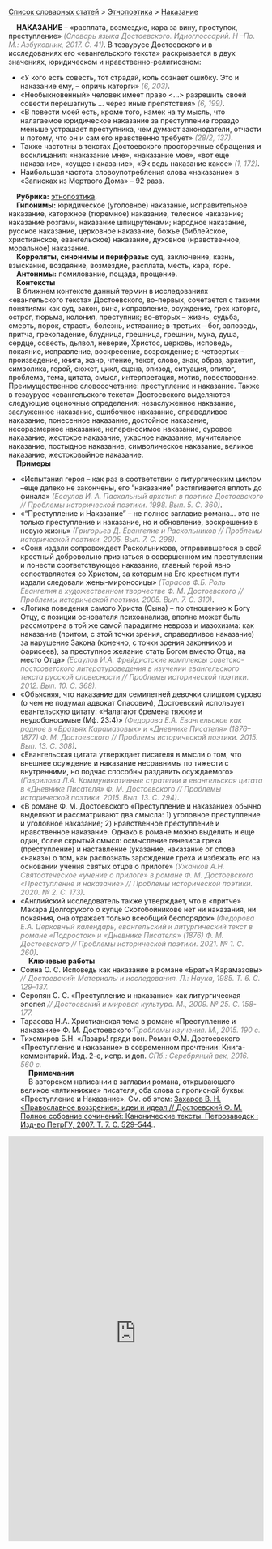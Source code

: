 <style>
st { color: Gray;
  font-style: italic;}
</style>

[Список словарных статей](https://thesaurus-dostoevsky.github.io/Thesaurus/) > [Этнопоэтика](ethnopoe.md) > [Наказание](наказание.md) 

&nbsp;&nbsp;&nbsp;&nbsp;**НАКАЗАНИЕ** – «расплата, возмездие, кара за вину, проступок, преступление» <st>(Словарь языка Достоевского. Идиоглоссарий. Н –По. М.: Азбуковник, 2017. С. 41)</st>. В тезаурусе Достоевского и в исследованиях его «евангельского текста»  раскрывается в двух значениях, юридическом и нравственно-религиозном:  
* «У кого есть совесть, тот страдай, коль сознает ошибку. Это и наказание ему, – опричь каторги» <st>(6, 203)</st>.  
* «Необыкновенный» человек имеет право <…> разрешить своей совести перешагнуть … через иные препятствия» <st>(6, 199)</st>.  
* «В повести моей есть, кроме того,  намек на ту мысль,  что налагаемое юридическое наказание за преступление гораздо меньше устрашает преступника, чем думают законодатели,  отчасти и потому, что  он и сам его нравственно требует» <st>(28/2, 137)</st>.  
* Также частотны в текстах Достоевского просторечные обращения и восклицания: «наказание мне», «наказание мое», «вот еще наказание», «сущее наказание», «Эк ведь наказание какое» <st>(1, 172)</st>.
* Наибольшая частота словоупотребления слова «наказание» в «Записках из Мертвого Дома» – 92 раза.  

&nbsp;&nbsp;&nbsp;&nbsp;**Рубрика:** [этнопоэтика](ethnopoe.md).  
&nbsp;&nbsp;&nbsp;&nbsp;**Гипонимы:** юридическое (уголовное) наказание, исправительное наказание, каторжное (тюремное) наказание, телесное наказание; наказание розгами, наказание шпицрутенами; народное наказание, русское наказание, церковное наказание, божье (библейское, христианское, евангельское) наказание, духовное (нравственное, моральное) наказание.  
&nbsp;&nbsp;&nbsp;&nbsp;**Корреляты, синонимы и перифразы:** суд, заключение, казнь, взыскание, воздаяние, возмездие, расплата, месть, кара, горе.  
&nbsp;&nbsp;&nbsp;&nbsp;**Антонимы:** помилование, пощада, прощение.  
&nbsp;&nbsp;&nbsp;&nbsp;**Контексты**  
&nbsp;&nbsp;&nbsp;&nbsp;В ближнем контексте данный термин в исследованиях «евангельского текста» Достоевского, во-первых, сочетается с такими понятиями как суд, закон, вина, исправление, осуждение, грех каторга, острог, тюрьма, колония, преступник; во-вторых – жизнь, судьба, смерть, порок, страсть, болезнь, истязание; в-третьих – бог, заповедь, притча, грехопадение, блудница, грешница, грешник, мука, душа, сердце, совесть, дьявол, неверие, Христос, церковь, исповедь, покаяние, исправление, воскресение, возрождение; в-четвертых – произведение, книга, жанр, чтение, текст, слово, знак, образ, архетип, символика, герой, сюжет, цикл, сцена, эпизод, ситуация, эпилог, проблема, тема, цитата, смысл, интерпретация, мотив, повествование. Преимущественное словосочетание: преступление и наказание. Также в тезаурусе «евангельского текста» Достоевского выделяются следующие оценочные определения:  незаслуженное наказание, заслуженное наказание, ошибочное наказание, справедливое наказание,  понесенное наказание, достойное наказание, несоразмерное наказание, непереносимое наказание, суровое наказание, жестокое наказание, ужасное наказание, мучительное наказание, постыдное наказание, символическое наказание, великое наказание,  жестоковыйное наказание.  
&nbsp;&nbsp;&nbsp;&nbsp;**Примеры**  
* «Испытания героя – как раз в соответствии с литургическим циклом –еще далеко не закончены, его “наказание” растягивается вплоть до финала» <st>(Есаулов И. А. Пасхальный архетип в поэтике Достоевского  // Проблемы исторической поэтики. 1998. Вып. 5. С. 360)</st>.
* «“Преступление и Наказание” – не полное заглавие романа… это не только преступление и наказание, но и обновление, воскрешение в новую жизнь» <st>(Григорьев Д. Евангелие и Раскольников // Проблемы исторической поэтики.  2005. Вып. 7. С. 298)</st>.
* «Соня издали сопровождает Раскольникова, отправившегося в свой крестный добровольно признаться в совершенном им преступлении и понести соответствующее наказание, главный герой явно сопоставляется со Христом, за которым на Его крестном пути издали следовали жены-мироносицы» <st>(Тарасов Ф.Б. Роль Евангелия в художественном творчестве Ф. М. Достоевского // Проблемы исторической поэтики.  2005. Вып. 7. С. 310)</st>.
* «Логика поведения самого Христа (Сына) – по отношению к Богу Отцу, с позиции основателя психоанализа, вполне может быть рассмотрена в той же самой парадигме невроза и мазохизма: как наказание (притом, с этой точки зрения, справедливое наказание) за нарушение Закона (конечно, с точки зрения законников и фарисеев), за преступное желание стать Богом вместо Отца, на место Отца» <st>(Есаулов И.А. Фрейдистские комплексы советско-постсоветского литературоведения в изучении евангельского текста русской словесности  // Проблемы исторической поэтики. 2012. Вып.  10. С. 368)</st>.
* «Объясняя, что наказание для семилетней девочки слишком сурово (о чем не подумал адвокат Спасович), Достоевский использует евангельскую цитату: «Налагают бремена тяжкие и неудобоносимые (Мф. 23:4)» <st>(Федорова Е.А. Евангельское как родное в «Братьях Карамазовых» и «Дневнике Писателя» (1876–1877) Ф. М. Достоевского // Проблемы исторической поэтики. 2015. Вып. 13. С. 308)</st>.
* «Евангельская цитата  утверждает писателя в мысли о том, что внешнее осуждение и наказание несравнимы по тяжести с внутренними, но подчас способны раздавить осуждаемого» <st>(Гаврилова Л.А. Коммуникативные стратегии и евангельская цитата в «Дневнике Писателя» Ф. М. Достоевского // Проблемы исторической поэтики. 2015. Вып. 13. С. 294)</st>.
* «В романе Ф. М. Достоевского «Преступление и наказание» обычно выделяют и рассматривают два смысла: 1) уголовное преступление и уголовное наказание; 2) нравственное преступление и нравственное наказание. Однако в романе можно выделить и еще один, более скрытый смысл: осмысление генезиса греха (преступление) и наставление (указание,  наказание от слова «наказ») о том, как распознать зарождение греха и избежать его на основании учения святых отцов о прилоге» <st>(Ужанков А.Н. Святоотеческое «учение о прилоге» в романе Ф. М. Достоевского «Преступление и наказание» // Проблемы исторической поэтики.  2020. № 2. С. 173)</st>.
* «Английский исследователь также утверждает, что в «притче» Макара Долгорукого о купце Скотобойникове нет ни наказания, ни покаяния, она отражает только всеобщий беспорядок» <st>(Федорова Е.А. Церковный календарь, евангельский и литургический текст в романе «Подросток» и «Дневнике Писателя» (1876) Ф. М. Достоевского // Проблемы исторической поэтики. 2021. № 1. С. 260)</st>.  <br>
&nbsp;&nbsp;&nbsp;&nbsp;**Ключевые работы**  
* Соина О. С. Исповедь как наказание в романе «Братья Карамазовы» <st>// Достоевский: Материалы и исследования. Л.: Наука, 1985. Т. 6. С. 129–137.</st>
* Серопян С. С. «Преступление и наказание» как литургическая эпопея <st>// Достоевский и мировая культура. М., 2009. № 25. С. 158-177.</st>
* Тарасова Н.А. Христианская тема в романе «Преступление и наказание»
Ф. М. Достоевского<st>:Проблемы изучения. М., 2015. 190 с.</st>
* Тихомиров Б.Н. «Лазарь! гряди вон. Роман Ф.М. Достоевского «Преступление и наказание» в современном прочтении: Книга-комментарий. Изд. 2-е, испр. и доп. <st>СПб.: Серебряный век, 2016. 560 с.</st>  <br>
&nbsp;&nbsp;&nbsp;&nbsp;**Примечания**  
&nbsp;&nbsp;&nbsp;&nbsp;В авторском написании в заглавии романа, открывающего великое «пятикнижие» писателя, оба слова с прописной буквы: «Преступление и Наказание». См. об этом: [Захаров В. Н. «Православное воззрение»: идеи и идеал // Достоевский Ф. М. Полное собрание сочинений: Канонические тексты. Петрозаводск : Изд-во ПетрГУ, 2007. Т. 7. С. 529–544](https://elibrary.petrsu.ru/books/35935).</st>.


<iframe src="https://thesaurus-dostoevsky.github.io/nk/наказание.html" style="border:0px;width:100%;height:800px" allowfullscreen="true" webkitallowfullscreen="true" mozallowfullscreen="true">
